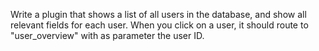 Write a plugin that shows a list of all users in the database, and show all relevant fields for each user. When you click on a user, it should route to "user_overview" with as parameter the user ID.
